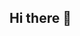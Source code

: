 ## Hi there 👋

<!--

**Welcome to Appsorwebs Learning:**

💻 Appsorwebs learning is an educational unit of Appsorwebs. 
🌈 We believe that learning is very fundamental and everyone should have access to education. 
💻 Useful resources? Join our learning channels @
https://t.me/appsorwebs1
https://web.facebook.com/Appsorwebs
https://twitter.com/Appsorwebs
https://www.linkedin.com/in/Appsorwebs/
https://medium.com/@appsorwebs
https://dev.to/appsorwebs
https://www.reddit.com/user/Appsorwebs
https://www.youtube.com/channel/UCHcyk0cQzQ2RD-_kYfXrCDw
🍿 Fun facts - would you rather spend your time and data on social medias watching unproductive videos or on learning resources?
🧙 Remember, you can do mighty things with the power of learning and skills !
